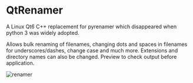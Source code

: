 # QtRenamer
A Linux Qt6 C++ replacement for pyrenamer which disappeared when python 3 was widely adopted.

Allows bulk renaming of filenames, changing dots and spaces in filenames for underscores/dashes, change case and much more.
Extensions and directory names can also be changed.
Preview to check output before application.

![renamer](https://user-images.githubusercontent.com/127301448/225083123-53926260-a580-4270-9d2b-6c16518aedb0.png)

